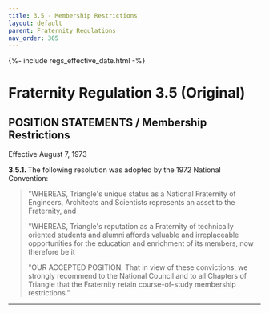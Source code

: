 ```yaml
---
title: 3.5 - Membership Restrictions
layout: default
parent: Fraternity Regulations
nav_order: 305
---
```

{%- include regs_effective_date.html -%}

# Fraternity Regulation 3.5 (Original)

## POSITION STATEMENTS / Membership Restrictions

Effective August 7, 1973

<strong>
3.5.1.
</strong>
The following resolution was adopted by the 1972 National
Convention:

> "WHEREAS, Triangle's unique status as a National Fraternity of
> Engineers, Architects and Scientists represents an asset to the
> Fraternity, and
> 
> "WHEREAS, Triangle's reputation as a Fraternity of technically
> oriented students and alumni affords valuable and irreplaceable
> opportunities for the education and enrichment of its members,
> now therefore be it
> 
> "OUR ACCEPTED POSITION, That in view of these convictions, we
> strongly recommend to the National Council and to all Chapters of
> Triangle that the Fraternity retain course-of-study membership
> restrictions."

---